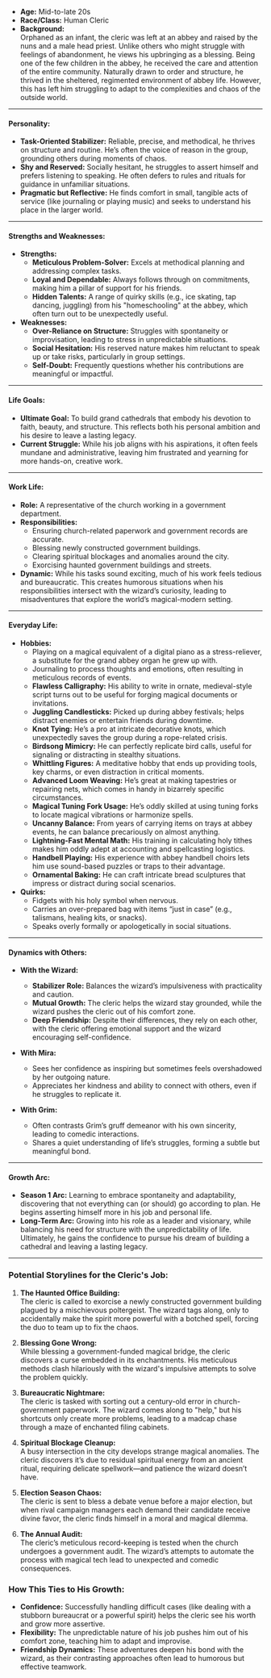 - **Age:** Mid-to-late 20s
- **Race/Class:** Human Cleric
- **Background:**  
    Orphaned as an infant, the cleric was left at an abbey and raised by the nuns and a male head priest. Unlike others who might struggle with feelings of abandonment, he views his upbringing as a blessing. Being one of the few children in the abbey, he received the care and attention of the entire community. Naturally drawn to order and structure, he thrived in the sheltered, regimented environment of abbey life. However, this has left him struggling to adapt to the complexities and chaos of the outside world.

---

#### **Personality:**

- **Task-Oriented Stabilizer:** Reliable, precise, and methodical, he thrives on structure and routine. He’s often the voice of reason in the group, grounding others during moments of chaos.
- **Shy and Reserved:** Socially hesitant, he struggles to assert himself and prefers listening to speaking. He often defers to rules and rituals for guidance in unfamiliar situations.
- **Pragmatic but Reflective:** He finds comfort in small, tangible acts of service (like journaling or playing music) and seeks to understand his place in the larger world.

---

#### **Strengths and Weaknesses:**

- **Strengths:**
    - **Meticulous Problem-Solver:** Excels at methodical planning and addressing complex tasks.
    - **Loyal and Dependable:** Always follows through on commitments, making him a pillar of support for his friends.
    - **Hidden Talents:** A range of quirky skills (e.g., ice skating, tap dancing, juggling) from his "homeschooling" at the abbey, which often turn out to be unexpectedly useful.
- **Weaknesses:**
    - **Over-Reliance on Structure:** Struggles with spontaneity or improvisation, leading to stress in unpredictable situations.
    - **Social Hesitation:** His reserved nature makes him reluctant to speak up or take risks, particularly in group settings.
    - **Self-Doubt:** Frequently questions whether his contributions are meaningful or impactful.

---

#### **Life Goals:**

- **Ultimate Goal:** To build grand cathedrals that embody his devotion to faith, beauty, and structure. This reflects both his personal ambition and his desire to leave a lasting legacy.
- **Current Struggle:** While his job aligns with his aspirations, it often feels mundane and administrative, leaving him frustrated and yearning for more hands-on, creative work.

---

#### **Work Life:**

- **Role:** A representative of the church working in a government department.
- **Responsibilities:**
    - Ensuring church-related paperwork and government records are accurate.
    - Blessing newly constructed government buildings.
    - Clearing spiritual blockages and anomalies around the city.
    - Exorcising haunted government buildings and streets.
- **Dynamic:** While his tasks sound exciting, much of his work feels tedious and bureaucratic. This creates humorous situations when his responsibilities intersect with the wizard’s curiosity, leading to misadventures that explore the world’s magical-modern setting.

---

#### **Everyday Life:**

- **Hobbies:**
    - Playing on a magical equivalent of a digital piano as a stress-reliever, a substitute for the grand abbey organ he grew up with.
    - Journaling to process thoughts and emotions, often resulting in meticulous records of events.
    -  **Flawless Calligraphy:** His ability to write in ornate, medieval-style script turns out to be useful for forging magical documents or invitations.
	- **Juggling Candlesticks:** Picked up during abbey festivals; helps distract enemies or entertain friends during downtime.
	- **Knot Tying:** He’s a pro at intricate decorative knots, which unexpectedly saves the group during a rope-related crisis.
	- **Birdsong Mimicry:** He can perfectly replicate bird calls, useful for signaling or distracting in stealthy situations.
	- **Whittling Figures:** A meditative hobby that ends up providing tools, key charms, or even distraction in critical moments.
	- **Advanced Loom Weaving:** He’s great at making tapestries or repairing nets, which comes in handy in bizarrely specific circumstances.
	- **Magical Tuning Fork Usage:** He’s oddly skilled at using tuning forks to locate magical vibrations or harmonize spells.
	- **Uncanny Balance:** From years of carrying items on trays at abbey events, he can balance precariously on almost anything.
	- **Lightning-Fast Mental Math:** His training in calculating holy tithes makes him oddly adept at accounting and spellcasting logistics.
	- **Handbell Playing:** His experience with abbey handbell choirs lets him use sound-based puzzles or traps to their advantage.
	- **Ornamental Baking:** He can craft intricate bread sculptures that impress or distract during social scenarios.
- **Quirks:**
    - Fidgets with his holy symbol when nervous.
    - Carries an over-prepared bag with items “just in case” (e.g., talismans, healing kits, or snacks).
    - Speaks overly formally or apologetically in social situations.

---

#### **Dynamics with Others:**

- **With the Wizard:**
    
    - **Stabilizer Role:** Balances the wizard’s impulsiveness with practicality and caution.
    - **Mutual Growth:** The cleric helps the wizard stay grounded, while the wizard pushes the cleric out of his comfort zone.
    - **Deep Friendship:** Despite their differences, they rely on each other, with the cleric offering emotional support and the wizard encouraging self-confidence.
- **With Mira:**
    
    - Sees her confidence as inspiring but sometimes feels overshadowed by her outgoing nature.
    - Appreciates her kindness and ability to connect with others, even if he struggles to replicate it.
- **With Grim:**
    
    - Often contrasts Grim’s gruff demeanor with his own sincerity, leading to comedic interactions.
    - Shares a quiet understanding of life’s struggles, forming a subtle but meaningful bond.

---

#### **Growth Arc:**

- **Season 1 Arc:** Learning to embrace spontaneity and adaptability, discovering that not everything can (or should) go according to plan. He begins asserting himself more in his job and personal life.
- **Long-Term Arc:** Growing into his role as a leader and visionary, while balancing his need for structure with the unpredictability of life. Ultimately, he gains the confidence to pursue his dream of building a cathedral and leaving a lasting legacy.

---

### **Potential Storylines for the Cleric's Job:**

1. **The Haunted Office Building:**  
    The cleric is called to exorcise a newly constructed government building plagued by a mischievous poltergeist. The wizard tags along, only to accidentally make the spirit more powerful with a botched spell, forcing the duo to team up to fix the chaos.
    
2. **Blessing Gone Wrong:**  
    While blessing a government-funded magical bridge, the cleric discovers a curse embedded in its enchantments. His meticulous methods clash hilariously with the wizard's impulsive attempts to solve the problem quickly.
    
3. **Bureaucratic Nightmare:**  
    The cleric is tasked with sorting out a century-old error in church-government paperwork. The wizard comes along to "help," but his shortcuts only create more problems, leading to a madcap chase through a maze of enchanted filing cabinets.
    
4. **Spiritual Blockage Cleanup:**  
    A busy intersection in the city develops strange magical anomalies. The cleric discovers it’s due to residual spiritual energy from an ancient ritual, requiring delicate spellwork—and patience the wizard doesn’t have.
    
5. **Election Season Chaos:**  
    The cleric is sent to bless a debate venue before a major election, but when rival campaign managers each demand their candidate receive divine favor, the cleric finds himself in a moral and magical dilemma.
    
6. **The Annual Audit:**  
    The cleric’s meticulous record-keeping is tested when the church undergoes a government audit. The wizard’s attempts to automate the process with magical tech lead to unexpected and comedic consequences.
    

### **How This Ties to His Growth:**

- **Confidence:** Successfully handling difficult cases (like dealing with a stubborn bureaucrat or a powerful spirit) helps the cleric see his worth and grow more assertive.
- **Flexibility:** The unpredictable nature of his job pushes him out of his comfort zone, teaching him to adapt and improvise.
- **Friendship Dynamics:** These adventures deepen his bond with the wizard, as their contrasting approaches often lead to humorous but effective teamwork.
